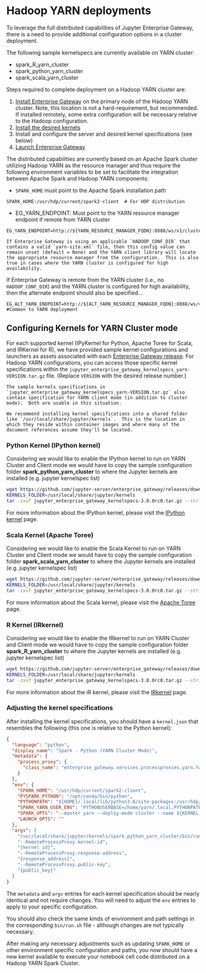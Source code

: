 # Hadoop YARN deployments

To leverage the full distributed capabilities of Jupyter Enterprise Gateway, there is a need to provide additional configuration options in a cluster deployment.

The following sample kernelspecs are currently available on YARN cluster:

- spark_R_yarn_cluster
- spark_python_yarn_cluster
- spark_scala_yarn_cluster

Steps required to complete deployment on a Hadoop YARN cluster are:

1. [Install Enterprise Gateway](installing-eg.md) on the primary node of the Hadoop YARN cluster. Note, this location is not a hard-requirement, but recommended. If installed remotely, some extra configuration will be necessary relative to the Hadoop configuration.
2. [Install the desired kernels](installing-kernels.md)
3. Install and configure the server and desired kernel specifications (see below)
4. [Launch Enterprise Gateway](launching-eg.md)

The distributed capabilities are currently based on an Apache Spark cluster utilizing Hadoop YARN as the resource manager and thus require the following environment variables to be set to facilitate the integration between Apache Spark and Hadoop YARN components:

- `SPARK_HOME` must point to the Apache Spark installation path

```
SPARK_HOME:/usr/hdp/current/spark2-client  # For HDP distribution
```

- EG_YARN_ENDPOINT: Must point to the YARN resource manager endpoint if remote from YARN cluster

```
EG_YARN_ENDPOINT=http://${YARN_RESOURCE_MANAGER_FQDN}:8088/ws/v1/cluster
```

```{note}
If Enterprise Gateway is using an applicable `HADOOP_CONF_DIR` that contains a valid `yarn-site.xml` file, then this config value can remain unset (default = None) and the YARN client library will locate the appropriate resource manager from the configuration.  This is also true in cases where the YARN cluster is configured for high availability.
```

If Enterprise Gateway is remote from the YARN cluster (i.e., no `HADOOP_CONF_DIR`) and the YARN cluster is configured for high availability, then the alternate endpoint should also be specified...

```
EG_ALT_YARN_ENDPOINT=http://${ALT_YARN_RESOURCE_MANAGER_FQDN}:8088/ws/v1/cluster #Common to YARN deployment
```

## Configuring Kernels for YARN Cluster mode

For each supported kernel (IPyKernel for Python, Apache Toree for Scala, and IRKernel for R), we have provided sample kernel configurations and launchers as assets associated with each [Enterprise Gateway release](https://github.com/jupyter-server/enterprise_gateway/releases). For Hadoop YARN configurations, you can access those specific kernel specifications within the `jupyter_enterprise_gateway_kernelspecs_yarn-VERSION.tar.gz` file. (Replace `VERSION` with the desired release number.)

```{note}
The sample kernels specifications in `jupyter_enterprise_gateway_kernelspecs_yarn-VERSION.tar.gz` also contain specification for YARN client mode (in addition to cluster mode).  Both are usable in this situation.
```

```{tip}
We recommend installing kernel specifications into a shared folder like `/usr/local/share/jupyter/kernels`.  This is the location in which they reside within container images and where many of the document references assume they'll be located.
```

### Python Kernel (IPython kernel)

Considering we would like to enable the IPython kernel to run on YARN Cluster and Client mode we would have to copy the sample configuration folder **spark_python_yarn_cluster** to where the Jupyter kernels are installed (e.g. jupyter kernelspec list)

```bash
wget https://github.com/jupyter-server/enterprise_gateway/releases/download/v3.0.0rc0/jupyter_enterprise_gateway_kernelspecs-3.0.0rc0.tar.gz
KERNELS_FOLDER=/usr/local/share/jupyter/kernels
tar -zxvf jupyter_enterprise_gateway_kernelspecs-3.0.0rc0.tar.gz --strip 1 --directory $KERNELS_FOLDER/spark_python_yarn_cluster/ spark_python_yarn_cluster/
```

For more information about the IPython kernel, please visit the [IPython kernel](https://ipython.readthedocs.io/en/stable/) page.

### Scala Kernel (Apache Toree)

Considering we would like to enable the Scala Kernel to run on YARN Cluster and Client mode we would have to copy the sample configuration folder **spark_scala_yarn_cluster** to where the Jupyter kernels are installed (e.g. jupyter kernelspec list)

```bash
wget https://github.com/jupyter-server/enterprise_gateway/releases/download/v3.0.0rc0/jupyter_enterprise_gateway_kernelspecs-3.0.0rc0.tar.gz
KERNELS_FOLDER=/usr/local/share/jupyter/kernels
tar -zxvf jupyter_enterprise_gateway_kernelspecs-3.0.0rc0.tar.gz --strip 1 --directory $KERNELS_FOLDER/spark_scala_yarn_cluster/ spark_scala_yarn_cluster/
```

For more information about the Scala kernel, please visit the [Apache Toree](https://toree.apache.org/) page.

### R Kernel (IRkernel)

Considering we would like to enable the IRkernel to run on YARN Cluster and Client mode we would have to copy the sample configuration folder **spark_R_yarn_cluster** to where the Jupyter kernels are installed (e.g. jupyter kernelspec list)

```Bash
wget https://github.com/jupyter-server/enterprise_gateway/releases/download/v3.0.0rc0/jupyter_enterprise_gateway_kernelspecs-3.0.0rc0.tar.gz
KERNELS_FOLDER=/usr/local/share/jupyter/kernels
tar -zxvf jupyter_enterprise_gateway_kernelspecs-3.0.0rc0.tar.gz --strip 1 --directory $KERNELS_FOLDER/spark_R_yarn_cluster/ spark_R_yarn_cluster/
```

For more information about the iR kernel, please visit the [IRkernel](https://irkernel.github.io/) page.

### Adjusting the kernel specifications

After installing the kernel specifications, you should have a `kernel.json` that resembles the following (this one is relative to the Python kernel):

```json
{
  "language": "python",
  "display_name": "Spark - Python (YARN Cluster Mode)",
  "metadata": {
    "process_proxy": {
      "class_name": "enterprise_gateway.services.processproxies.yarn.YarnClusterProcessProxy"
    }
  },
  "env": {
    "SPARK_HOME": "/usr/hdp/current/spark2-client",
    "PYSPARK_PYTHON": "/opt/conda/bin/python",
    "PYTHONPATH": "${HOME}/.local/lib/python3.6/site-packages:/usr/hdp/current/spark2-client/python:/usr/hdp/current/spark2-client/python/lib/py4j-0.10.6-src.zip",
    "SPARK_YARN_USER_ENV": "PYTHONUSERBASE=/home/yarn/.local,PYTHONPATH=${HOME}/.local/lib/python3.6/site-packages:/usr/hdp/current/spark2-client/python:/usr/hdp/current/spark2-client/python/lib/py4j-0.10.6-src.zip,PATH=/opt/conda/bin:$PATH",
    "SPARK_OPTS": "--master yarn --deploy-mode cluster --name ${KERNEL_ID:-ERROR__NO__KERNEL_ID} --conf spark.yarn.submit.waitAppCompletion=false",
    "LAUNCH_OPTS": ""
  },
  "argv": [
    "/usr/local/share/jupyter/kernels/spark_python_yarn_cluster/bin/run.sh",
    "--RemoteProcessProxy.kernel-id",
    "{kernel_id}",
    "--RemoteProcessProxy.response-address",
    "{response_address}",
    "--RemoteProcessProxy.public-key",
    "{public_key}"
  ]
}
```

The `metadata` and `argv` entries for each kernel specification should be nearly identical and not require changes. You will need to adjust the `env` entries to apply to your specific configuration.

You should also check the same kinds of environment and path settings in the corresponding `bin/run.sh` file - although changes are not typically necessary.

After making any necessary adjustments such as updating `SPARK_HOME` or other environment specific configuration and paths, you now should have a new kernel available to execute your notebook cell code distributed on a Hadoop YARN Spark Cluster.
